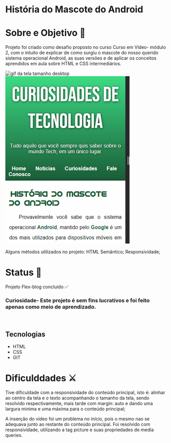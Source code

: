 # História do Mascote do Android

# <strong>Sobre e Objetivo</strong> 🎯

Projeto foi criado como desafio proposto no curso Curso em Vídeo- módulo 2, com o intuito de explicar de como surgiu o mascote do nosso querido sistema operacional Android, as suas versões e de aplicar os conceitos aprendidos em aula sobre HTML e CSS intermediários. 

<img src="./tela-android-desktop.gif" alt="gif da tela tamanho desktop">

<img src="./tela-android-mobile.gif" alt="gif da tela tamanho mobile">

Alguns métodos utilizados no projeto: HTML Semântico; Responsividade;

# <strong>Status</strong> 🎯
Projeto Flex-blog  concluido ✅

### <strong>Curiosidade- Este projeto é sem fins lucrativos e foi feito apenas como meio de aprendizado.</strong>
<br>

## Tecnologias

<ul>
    <li>HTML</li>
    <li>CSS</li>
    <li>GIT</li>
</ul>

# Dificulddades ⚔

</p>Tive dificuldade com a responsividade do conteúdo principal, isto é: alinhar ao centro da tela e o texto acompanhando o tamanho da tela, sendo resolvido  respectivamente, mais tarde com margin: auto e dando uma largura minima e uma máxima para o conteúdo principal;</p>
A inserção do vídeo foi um problema no início, pois o mesmo nao se adequava junto ao restante do conteúdo principal. Foi resolvido com responsividade, utilizando a tag picture e suas propriedades de media queries.
